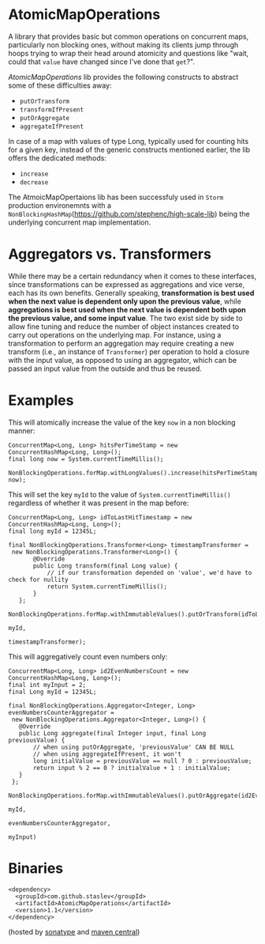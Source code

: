 AtomicMapOperations
===================
A library that provides basic but common operations on concurrent maps, particularly non blocking ones, without making its clients jump through hoops trying to wrap their head around atomicity and questions like "wait, could that <code>value</code> have changed since I've done that <code>get</code>?". 

*AtomicMapOperations* lib provides the following constructs to abstract some of these difficulties away:         
  * <code>putOrTransform</code>
  * <code>transformIfPresent</code>
  * <code>putOrAggregate</code>
  * <code>aggregateIfPresent</code> 

In case of a map with values of type Long, typically used for counting hits for a given key, instead of the generic constructs mentioned earlier, the lib offers the dedicated methods: 
  * <code>increase</code> 
  * <code>decrease</code>

The AtmoicMapOpertaions lib has been successfuly used in <code>Storm</code> production environemnts with a <code>NonBlockingHashMap</code>(https://github.com/stephenc/high-scale-lib) being the underlying concurrent map implementation.

Aggregators vs. Transformers
=============================
While there may be a certain redundancy when it comes to these interfaces, since transformations can be expressed as aggregations and vice verse, each has its own benefits. Generally speaking, **transformation is best used when the next value is dependent only upon the previous value**, while **aggregations is best used when the next value is dependent both upon the previous value, and some input value**. The two exist side by side to allow fine tuning and reduce the number of object instances created to carry out operations on the underlying map. 
For instance, using a transformation to perform an aggregation may require creating a new transform (i.e., an instance of <code>Transformer</code>) per operation to hold a closure with the input value, as opposed to using an aggregator, which can be passed an input value from the outside and thus be reused.



Examples
=======

This will atomically increase the value of the key <code>now</code> in a non blocking manner:
 
    ConcurrentMap<Long, Long> hitsPerTimeStamp = new ConcurrentHashMap<Long, Long>();
    final long now = System.currentTimeMillis();
    
    NonBlockingOperations.forMap.withLongValues().increase(hitsPerTimeStamp, now);
    

This will set the key <code>myId</code> to the value of <code>System.currentTimeMillis()</code> regardless of whether it was present in the map before:

    ConcurrentMap<Long, Long> idToLastHitTimestamp = new ConcurrentHashMap<Long, Long>();
    final long myId = 12345L;
    
    final NonBlockingOperations.Transformer<Long> timestampTransformer = 
     new NonBlockingOperations.Transformer<Long>() {
           @Override
           public Long transform(final Long value) {
               // if our transformation depended on 'value', we'd have to check for nullity
               return System.currentTimeMillis();
           }
       };
    
    NonBlockingOperations.forMap.withImmutableValues().putOrTransform(idToLastHitTimestamp, 
                                                                      myId, 
                                                                      timestampTransformer);
    
This will aggregatively count even numbers only:

    ConcurrentMap<Long, Long> id2EvenNumbersCount = new ConcurrentHashMap<Long, Long>();
    final int myInput = 2;
    final Long myId = 12345L;
    
    final NonBlockingOperations.Aggregator<Integer, Long> evenNumbersCounterAggregator = 
     new NonBlockingOperations.Aggregator<Integer, Long>() {
       @Override
       public Long aggregate(final Integer input, final Long previousValue) {
           // when using putOrAggregate, 'previousValue' CAN BE NULL
           // when using aggregateIfPresent, it won't
           long initialValue = previousValue == null ? 0 : previousValue;
           return input % 2 == 0 ? initialValue + 1 : initialValue;
       }
     };

    NonBlockingOperations.forMap.withImmutableValues().putOrAggregate(id2EvenNumbersCount,
                                                                      myId,
                                                                      evenNumbersCounterAggregator,
                                                                      myInput)
 
    

Binaries
=========
    <dependency>
      <groupId>com.github.staslev</groupId>
      <artifactId>AtomicMapOperations</artifactId>
      <version>1.1</version>
    </dependency>


(hosted by [sonatype](https://oss.sonatype.org/content/repositories/releases/) and [maven central](http://search.maven.org/))
